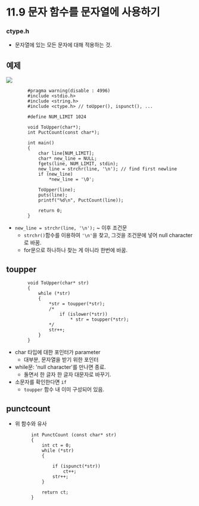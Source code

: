 # 11.9 문자 함수를 문자열에 사용하기
### ctype.h
* 문자열에 있는 모든 문자에 대해 적용하는 것.

## 예제
<img src="https://github.com/uber9ma/following_C/blob/master/images/chapter11/string38.png?raw=true">


            #pragma warning(disable : 4996)
            #include <stdio.h>
            #include <string.h>
            #include <ctype.h> // toUpper(), ispunct(), ...

            #define NUM_LIMIT 1024

            void ToUpper(char*);
            int PuctCount(const char*);

            int main()
            {
                char line[NUM_LIMIT];
                char* new_line = NULL;
                fgets(line, NUM_LIMIT, stdin);
                new_line = strchr(line, '\n'); // find first newline
                if (new_line)
                    *new_line = '\0';

                ToUpper(line);
                puts(line);
                printf("%d\n", PuctCount(line));

                return 0;
            }

* `new_line = strchr(line, '\n');` ~  이후 조건문
    - `strchr()`함수를 이용하여 `'\n'`을 찾고, 그것을 조건문에 넣어 null character로 바꿈.
    - for문으로 하나하나 찾는 게 아니라 한번에 바꿈.


## toupper
            void ToUpper(char* str)
            {
                while (*str)
                {
                    *str = toupper(*str);
                    /*
                        if (islower(*str))
                            * str = toupper(*str);
                    */
                    str++;
                }
            }

* char 타입에 대한 포인터가 parameter
    - 대부분, 문자열을 받기 위한 포인터
* while문: 'null character'를 만나면 종료.
    - 돌면서 한 글자 한 글자 대문자로 바꾸기.
* 소문자를 확인한다면 `if`
    - `toupper` 함수 내 이미 구성되어 있음.

## punctcount
* 위 함수와 유사

            int PunctCount (const char* str)
            {
                int ct = 0;
                while (*str)
                {
                    
                    if (ispunct(*str))
                        ct++;
                    str++;
                }

                return ct;
            }